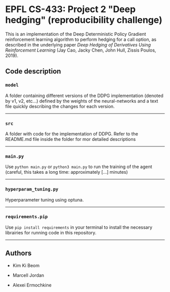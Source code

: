 # EPFL CS-433: Project 2 "Deep hedging" (reproducibility challenge)


This is an implementation of the Deep Deterministic Policy Gradient reinforcement learning algorithm to perform hedging for a call option, as described in the underlying paper *Deep Hedging of Derivatives Using Reinforcement Learning* (Jay Cao, Jacky Chen, John Hull, Zissis Poulos, 2019). 



## Code description

### `model`

A folder containing different versions of the DDPG implementation (denoted by v1, v2, etc...) defined by the weights of the neural-networks and a text file quickly describing the changes for each version.

---

### `src`

A folder with code for the implementation of DDPG. Refer to the README.md file inside the folder for mor detailed descriptions

---

### `main.py`

Use `python main.py` or `python3 main.py` to run the training of the agent (careful, this takes a long time: approximately [...] minutes) 

---

### `hyperparam_tuning.py`

Hyperparameter tuning using optuna. 

---

### `requirements.pip`

Use `pip install requirements` in your terminal to install the necessary librairies for running code in this repository.

---
## Authors

- Kim Ki Beom

- Marcell Jordan

- Alexei Ermochkine
